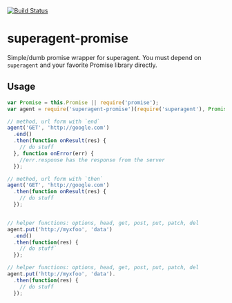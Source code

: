 [![Build Status](https://img.shields.io/travis/lightsofapollo/superagent-promise/master.svg)](https://travis-ci.org/lightsofapollo/superagent-promise)

superagent-promise
==================

Simple/dumb promise wrapper for superagent. You must depend on `superagent` and your favorite Promise library directly.


## Usage

```js
var Promise = this.Promise || require('promise');
var agent = require('superagent-promise')(require('superagent'), Promise);

// method, url form with `end`
agent('GET', 'http://google.com')
  .end()
  .then(function onResult(res) {
    // do stuff
  }, function onError(err) {
    //err.response has the response from the server
  });

// method, url form with `then`
agent('GET', 'http://google.com')
  .then(function onResult(res) {
    // do stuff
  });


// helper functions: options, head, get, post, put, patch, del
agent.put('http://myxfoo', 'data')
  .end()
  .then(function(res) {
    // do stuff`
  });

// helper functions: options, head, get, post, put, patch, del
agent.put('http://myxfoo', 'data').
  .then(function(res) {
    // do stuff
  });


```
